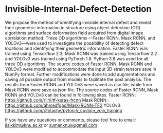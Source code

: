 # Invisible-Internal-Defect-Detection
We propose the method of identifying invisible internal defect and reveal their geometric information in structure using object detection (OD) algorithms and surface deformation field acquired from digital image correlation method. Three OD algorithms —Faster RCNN, Mask RCNN, and YOLOv3—were used to investigate the possibility of detecting defect locations and identifying their geometric information.
Faster RCNN was trained using Tensorflow 2.3, Mask RCNN was trained using Tensorflow 2.2 and YOLOv3 was trained using PyTorch 1.8. Python 3.8 was used for all three OD algorithms. 
The source codes of Faster RCNN, Mask RCNN and YOLOv3 were modified to accommodate the input 3D strain tensors save in NumPy format. Further modifications were done to add augmentations and saving all possible output from models to facilitate the post analysis. The results from Faster RCNN and YOLOv3 were saved as csv file, while from Mask RCNN were save as json file. 
The source codes of Faster RCNN, Mask RCNN and YOLOv3 can be found in following sites.
Faster RCNN: https://github.com/rlirli/tf-keras-frcnn
Mask RCNN: https://github.com/ahmedfgad/Mask-RCNN-TF2
YOLOv3: https://github.com/cfotache/pytorch_custom_yolo_training


If you have any questions or comments, please feel free to email: jisikkim@knu.ac.kr or sumanknux@gmail.com
